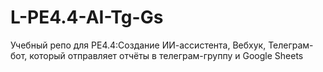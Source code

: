 # L-PE4.4-AI-Tg-Gs
Учебный репо для PE4.4:Создание ИИ-ассистента, Вебхук, Телеграм-бот, который отправляет отчёты в телеграм-группу и  Google Sheets
